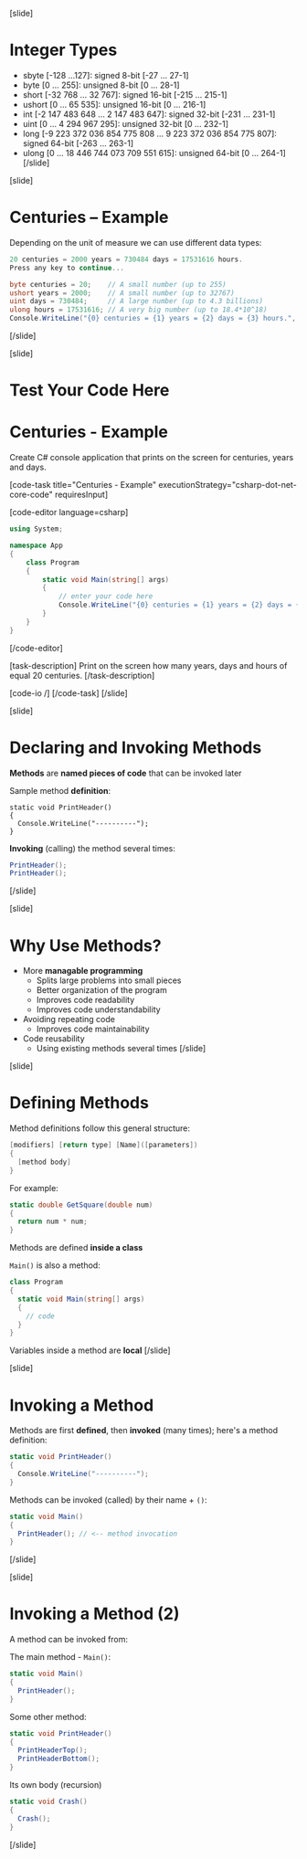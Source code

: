[slide]
# Integer Types
- sbyte [-128 …127]: signed 8-bit [-27 … 27-1]
- byte [0 … 255]: unsigned 8-bit [0 … 28-1]
- short [-32 768 … 32 767]: signed 16-bit [-215 … 215-1]
- ushort [0 … 65 535]: unsigned 16-bit [0 … 216-1]
- int [-2 147 483 648 … 2 147 483 647]: signed 32-bit [-231 … 231-1]
- uint [0 … 4 294 967 295]: unsigned 32-bit [0 … 232-1]
- long [-9 223 372 036 854 775 808 … 9 223 372 036 854 775 807]: signed 64-bit [-263 … 263-1]
- ulong [0 … 18 446 744 073 709 551 615]: unsigned 64-bit [0 … 264-1]
[/slide]

[slide]
# Centuries – Example
Depending on the unit of measure we can use different data types:
```csharp
20 centuries = 2000 years = 730484 days = 17531616 hours.
Press any key to continue...
```

```csharp
byte centuries = 20;    // A small number (up to 255)
ushort years = 2000;    // A small number (up to 32767)
uint days = 730484;     // A large number (up to 4.3 billions)
ulong hours = 17531616; // A very big number (up to 18.4*10^18)
Console.WriteLine("{0} centuries = {1} years = {2} days = {3} hours.", centuries, years, days, hours);

```
[/slide]

[slide]
# Test Your Code Here
# Centuries - Example

Create C# console application that prints on the screen for centuries, years and days.

[code-task title="Centuries - Example" executionStrategy="csharp-dot-net-core-code" requiresInput]

[code-editor language=csharp]
```csharp
using System;

namespace App
{
    class Program
    {
        static void Main(string[] args)
        {
		    // enter your code here
		    Console.WriteLine("{0} centuries = {1} years = {2} days = {3} hours.", centuries, years, days, hours);
		}
	}
}
```
[/code-editor]

[task-description]
Print on the screen how many years, days and hours of equal 20 centuries.
[/task-description]

[code-io /]
[/code-task]
[/slide]

[slide]
# Declaring and Invoking Methods

**Methods** are **named pieces of code** that can be invoked later

Sample method **definition**:
```
static void PrintHeader()
{
  Console.WriteLine("----------");
}
```

**Invoking** (calling) the method several times:
```csharp
PrintHeader();
PrintHeader();
```
[/slide]

[slide]
# Why Use Methods?

- More **managable programming**
    - Splits large problems into small pieces
    - Better organization of the program
    - Improves code readability
    - Improves code understandability
- Avoiding repeating code
    - Improves code maintainability
- Code reusability
    - Using existing methods several times
[/slide]

[slide]
# Defining Methods

Method definitions follow this general structure:

```csharp
[modifiers] [return type] [Name]([parameters])
{
  [method body]
}
```

For example:

```csharp
static double GetSquare(double num)
{
  return num * num;
}
```

Methods are defined **inside a class**

`Main()` is also a method:
```csharp
class Program
{
  static void Main(string[] args)
  {
    // code
  }
}
```

Variables inside a method are **local**
[/slide]

[slide]
# Invoking a Method

Methods are first **defined**, then **invoked** (many times); here's a method definition:

```csharp
static void PrintHeader()
{
  Console.WriteLine("----------");
}
```

Methods can be invoked (called) by their name + `()`:

```csharp
static void Main()
{
  PrintHeader(); // <-- method invocation
}
```
[/slide]

[slide]
# Invoking a Method (2)

A method can be invoked from:

The main method - `Main()`:

```csharp
static void Main()
{
  PrintHeader();
}
```

Some other method:

```csharp
static void PrintHeader()
{
  PrintHeaderTop();
  PrintHeaderBottom();
}
```

Its own body (recursion)

```csharp
static void Crash()
{
  Crash();
}
```
[/slide]
